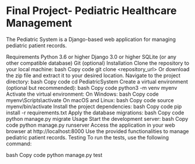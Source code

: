 # Final Project- Pediatric Healthcare Management

The Pediatric System is a Django-based web application for managing pediatric patient records.

Requirements
Python 3.6 or higher
Django 3.0 or higher
SQLite (or any other compatible database)
Git (optional)
Installation
Clone the repository to your local machine:
bash
Copy code
git clone <repository_url>
Or download the zip file and extract it to your desired location.
Navigate to the project directory:
bash
Copy code
cd PediatricSystem
Create a virtual environment (optional but recommended):
bash
Copy code
python3 -m venv myenv
Activate the virtual environment:
On Windows:
bash
Copy code
myenv\Scripts\activate
On macOS and Linux:
bash
Copy code
source myenv/bin/activate
Install the project dependencies:
bash
Copy code
pip install -r requirements.txt
Apply the database migrations:
bash
Copy code
python manage.py migrate
Usage
Start the development server:
bash
Copy code
python manage.py runserver
Access the application in your web browser at http://localhost:8000
Use the provided functionalities to manage pediatric patient records.
Testing
To run the tests, use the following command:

bash
Copy code
python manage.py test

